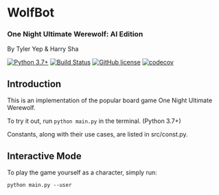 # WolfBot
### One Night Ultimate Werewolf: AI Edition
By Tyler Yep & Harry Sha

[![Python 3.7+](https://img.shields.io/badge/python-3.7+-blue.svg)](https://www.python.org/downloads/release/python-370/)
[![Build Status](https://travis-ci.org/TylerYep/wolfbot.svg?branch=master)](https://travis-ci.org/TylerYep/wolfbot)
[![GitHub license](https://img.shields.io/github/license/TylerYep/wolfbot)](https://github.com/TylerYep/wolfbot/blob/master/LICENSE)
[![codecov](https://codecov.io/gh/TylerYep/wolfbot/branch/master/graph/badge.svg)](https://codecov.io/gh/TylerYep/wolfbot)

## Introduction
This is an implementation of the popular board game One Night Ultimate Werewolf.

To try it out, run `python main.py` in the terminal. (Python 3.7+)

Constants, along with their use cases, are listed in src/const.py.

## Interactive Mode
To play the game yourself as a character, simply run:
```
python main.py --user
```
